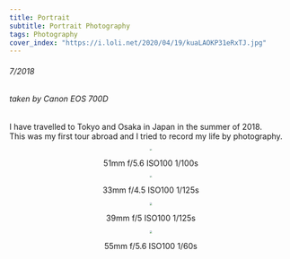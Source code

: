 ```yaml
---
title: Portrait
subtitle: Portrait Photography
tags: Photography
cover_index: "https://i.loli.net/2020/04/19/kuaLAOKP31eRxTJ.jpg"
---
```


###### 7/2018
###### taken by Canon EOS 700D

I have travelled to Tokyo and Osaka in Japan in the summer of 2018.  
This was my first tour abroad and I tried to record my life by photography.
<div  align="center">    
<img src="https://i.loli.net/2020/04/19/dkp2bIsK1MzXyZL.jpg" style="zoom:20%" />  

51mm f/5.6 ISO100 1/100s

<img src="https://i.loli.net/2020/04/19/ADIr157QgpZYVCe.jpg" style="zoom:20%" />  

33mm f/4.5 ISO100 1/125s

<img src="https://i.loli.net/2020/04/19/Zwm25nOaQfkCMt3.jpg" style="zoom:30%" />  

39mm f/5 ISO100 1/125s

<img src="https://i.loli.net/2020/04/19/ItobvKni7shGU9r.jpg" style="zoom:30%" />  

55mm f/5.6 ISO100 1/60s

</div>
